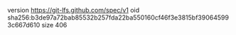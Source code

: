 version https://git-lfs.github.com/spec/v1
oid sha256:b3de97a72bab85532b257fda22ba550160cf46f3e3815bf390645993c667d610
size 406
